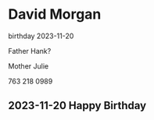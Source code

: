 # David Morgan

birthday 2023-11-20

Father Hank?

Mother Julie

763 218 0989


## 2023-11-20 Happy Birthday

